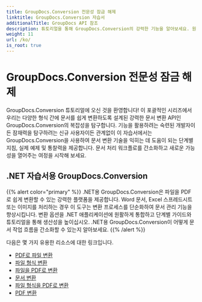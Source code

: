 ```yaml
---
title: GroupDocs.Conversion 전문성 잠금 해제
linktitle: GroupDocs.Conversion 자습서
additionalTitle: GroupDocs API 참조
description: 튜토리얼을 통해 GroupDocs.Conversion의 강력한 기능을 알아보세요. 원활한 워크플로 통합을 위해 형식 간에 문서를 쉽게 변환하는 방법을 알아보세요.
weight: 11
url: /ko/
is_root: true
---
```


# GroupDocs.Conversion 전문성 잠금 해제


GroupDocs.Conversion 튜토리얼에 오신 것을 환영합니다! 이 포괄적인 시리즈에서 우리는 다양한 형식 간에 문서를 쉽게 변환하도록 설계된 강력한 문서 변환 API인 GroupDocs.Conversion의 복잡성을 탐구합니다. 기능을 활용하려는 숙련된 개발자이든 잠재력을 탐구하려는 신규 사용자이든 관계없이 이 자습서에서는 GroupDocs.Conversion을 사용하여 문서 변환 기술을 익히는 데 도움이 되는 단계별 지침, 실제 예제 및 통찰력을 제공합니다. 문서 처리 워크플로를 간소화하고 새로운 가능성을 열어주는 여정을 시작해 보세요.

## .NET 자습서용 GroupDocs.Conversion
{{% alert color="primary" %}}
.NET용 GroupDocs.Conversion은 파일을 PDF로 쉽게 변환할 수 있는 강력한 플랫폼을 제공합니다. Word 문서, Excel 스프레드시트 또는 이미지를 처리하는 경우 이 도구는 변환 프로세스를 단순화하여 문서 관리 기능을 향상시킵니다. 변환 옵션을 .NET 애플리케이션에 원활하게 통합하고 단계별 가이드와 튜토리얼을 통해 생산성을 높이십시오. .NET용 GroupDocs.Conversion이 어떻게 문서 작업 흐름을 간소화할 수 있는지 알아보세요.
{{% /alert %}}

다음은 몇 가지 유용한 리소스에 대한 링크입니다.
 
- [PDF로 파일 변환](./net/file-conversion-to-pdf/)
- [파일 형식 변환](./net/file-format-conversion-tutorials/)
- [파일을 PDF로 변환](./net/convert-files-to-pdf/)
- [문서 변환](./net/document-conversion/)
- [파일 형식을 PDF로 변환](./net/converting-file-types-to-pdf/)
- [PDF 변환](./net/pdf-conversion/)